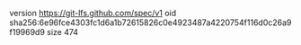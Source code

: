 version https://git-lfs.github.com/spec/v1
oid sha256:6e96fce4303fc1d6a1b72615826c0e4923487a4220754f116d0c26a9f19969d9
size 474

